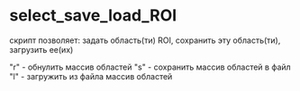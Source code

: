 # select_save_load_ROI

скрипт позволяет: задать область(ти) ROI, сохранить эту область(ти), загрузить ее(их)

"r" - обнулить массив областей
"s" - сохранить массив областей в файл
"l" - загружить из файла массив областей
